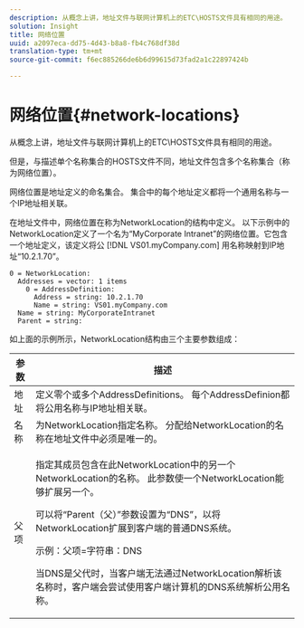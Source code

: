 ```yaml
---
description: 从概念上讲，地址文件与联网计算机上的ETC\HOSTS文件具有相同的用途。
solution: Insight
title: 网络位置
uuid: a2097eca-dd75-4d43-b8a8-fb4c768df38d
translation-type: tm+mt
source-git-commit: f6ec885266de6b6d99615d73fad2a1c22897424b

---
```



# 网络位置{#network-locations}

从概念上讲，地址文件与联网计算机上的ETC\HOSTS文件具有相同的用途。

但是，与描述单个名称集合的HOSTS文件不同，地址文件包含多个名称集合（称为网络位置）。

网络位置是地址定义的命名集合。 集合中的每个地址定义都将一个通用名称与一个IP地址相关联。

在地址文件中，网络位置在称为NetworkLocation的结构中定义。 以下示例中的NetworkLocation定义了一个名为“MyCorporate Intranet”的网络位置。它包含一个地址定义，该定义将公 [!DNL VS01.myCompany.com] 用名称映射到IP地址“10.2.1.70”。

```
0 = NetworkLocation: 
  Addresses = vector: 1 items
    0 = AddressDefinition: 
      Address = string: 10.2.1.70
      Name = string: VS01.myCompany.com
  Name = string: MyCorporateIntranet
  Parent = string: 
```

如上面的示例所示，NetworkLocation结构由三个主要参数组成：

<table id="table_9142A0EFA15E4C37975E7ACE234F6FDD"> 
 <thead> 
  <tr> 
   <th colname="col1" class="entry"> 参数 </th> 
   <th colname="col2" class="entry"> 描述 </th> 
  </tr> 
 </thead>
 <tbody> 
  <tr> 
   <td colname="col1"> 地址 </td> 
   <td colname="col2"> 定义零个或多个AddressDefinitions。 每个AddressDefinion都将公用名称与IP地址相关联。 </td> 
  </tr> 
  <tr> 
   <td colname="col1"> 名称 </td> 
   <td colname="col2"> 为NetworkLocation指定名称。 分配给NetworkLocation的名称在地址文件中必须是唯一的。 </td> 
  </tr> 
  <tr> 
   <td colname="col1"> 父项 </td> 
   <td colname="col2"> <p>指定其成员包含在此NetworkLocation中的另一个NetworkLocation的名称。 此参数使一个NetworkLocation能够扩展另一个。 </p> <p>可以将“Parent（父）”参数设置为“DNS”，以将NetworkLocation扩展到客户端的普通DNS系统。 </p> <p>示例：父项=字符串：DNS </p> <p>当DNS是父代时，当客户端无法通过NetworkLocation解析该名称时，客户端会尝试使用客户端计算机的DNS系统解析公用名称。 </p> </td> 
  </tr> 
 </tbody> 
</table>
